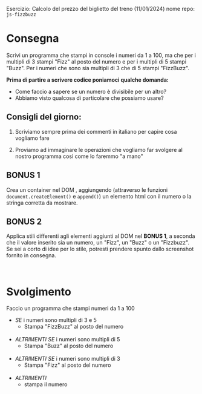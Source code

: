 Esercizio: Calcolo del prezzo del biglietto del treno (11/01/2024)
nome repo: `js-fizzbuzz`

# Consegna
Scrivi un programma che stampi in console i numeri da 1 a 100, ma che per i multipli di 3 stampi "Fizz" al posto del numero e per i multipli di 5 stampi "Buzz".
Per i numeri che sono sia multipli di 3 che di 5 stampi "FizzBuzz".

**Prima di partire a scrivere codice poniamoci qualche domanda:**
- Come faccio a sapere se un numero è divisibile per un altro?
- Abbiamo visto qualcosa di particolare che possiamo usare?

## Consigli del giorno:

1. Scriviamo sempre prima dei commenti in italiano per capire cosa vogliamo fare

2. Proviamo ad immaginare le operazioni che vogliamo far svolgere al nostro programma così come lo faremmo "a mano"

## BONUS 1
Crea un container nel DOM , aggiungendo (attraverso le funzioni `document.createElement()` e `append()`) un elemento html con il numero o la stringa corretta da mostrare.

## BONUS 2
Applica stili differenti agli elementi aggiunti al DOM nel **BONUS 1**, a seconda che il valore inserito sia un numero, un "Fizz", un "Buzz" o un "Fizzbuzz". Se sei a corto di idee per lo stile, potresti prendere spunto dallo screenshot fornito in consegna.

<br>

# Svolgimento

Faccio un programma che stampi numeri da 1 a 100

- *SE* i numeri sono multipli di 3 e 5 
  - Stampa "FizzBuzz" al posto del numero
 <br><br>
- *ALTRIMENTI SE* i numeri sono multipli di 5 
  - Stampa "Buzz" al posto del numero
 <br><br>
- *ALTRIMENTI SE* i numeri sono multipli di 3 
  - Stampa "Fizz" al posto del numero
 <br><br>
- *ALTRIMENTI* 
  - stampa il numero
